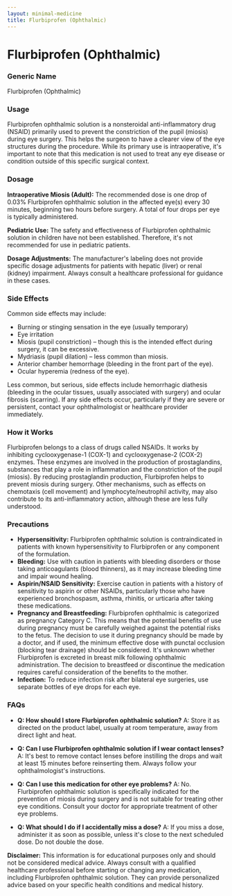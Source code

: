 ```yaml
---
layout: minimal-medicine
title: Flurbiprofen (Ophthalmic)
---
```


# Flurbiprofen (Ophthalmic)
### Generic Name
Flurbiprofen (Ophthalmic)

### Usage
Flurbiprofen ophthalmic solution is a nonsteroidal anti-inflammatory drug (NSAID) primarily used to prevent the constriction of the pupil (miosis) during eye surgery. This helps the surgeon to have a clearer view of the eye structures during the procedure.  While its primary use is intraoperative, it's important to note that this medication is not used to treat any eye disease or condition outside of this specific surgical context.

### Dosage
**Intraoperative Miosis (Adult):**  The recommended dose is one drop of 0.03% Flurbiprofen ophthalmic solution in the affected eye(s) every 30 minutes, beginning two hours before surgery. A total of four drops per eye is typically administered.

**Pediatric Use:** The safety and effectiveness of Flurbiprofen ophthalmic solution in children have not been established.  Therefore, it's not recommended for use in pediatric patients.

**Dosage Adjustments:**  The manufacturer's labeling does not provide specific dosage adjustments for patients with hepatic (liver) or renal (kidney) impairment.  Always consult a healthcare professional for guidance in these cases.


### Side Effects
Common side effects may include:

* Burning or stinging sensation in the eye (usually temporary)
* Eye irritation
* Miosis (pupil constriction) – though this is the intended effect during surgery, it can be excessive.
* Mydriasis (pupil dilation) – less common than miosis.
* Anterior chamber hemorrhage (bleeding in the front part of the eye).
* Ocular hyperemia (redness of the eye).


Less common, but serious, side effects include hemorrhagic diathesis (bleeding in the ocular tissues, usually associated with surgery) and ocular fibrosis (scarring).  If any side effects occur, particularly if they are severe or persistent, contact your ophthalmologist or healthcare provider immediately.


### How it Works
Flurbiprofen belongs to a class of drugs called NSAIDs. It works by inhibiting cyclooxygenase-1 (COX-1) and cyclooxygenase-2 (COX-2) enzymes. These enzymes are involved in the production of prostaglandins, substances that play a role in inflammation and the constriction of the pupil (miosis). By reducing prostaglandin production, Flurbiprofen helps to prevent miosis during surgery.  Other mechanisms, such as effects on chemotaxis (cell movement) and lymphocyte/neutrophil activity, may also contribute to its anti-inflammatory action, although these are less fully understood.

### Precautions
* **Hypersensitivity:** Flurbiprofen ophthalmic solution is contraindicated in patients with known hypersensitivity to Flurbiprofen or any component of the formulation.
* **Bleeding:** Use with caution in patients with bleeding disorders or those taking anticoagulants (blood thinners), as it may increase bleeding time and impair wound healing.
* **Aspirin/NSAID Sensitivity:** Exercise caution in patients with a history of sensitivity to aspirin or other NSAIDs, particularly those who have experienced bronchospasm, asthma, rhinitis, or urticaria after taking these medications.
* **Pregnancy and Breastfeeding:**  Flurbiprofen ophthalmic is categorized as pregnancy Category C. This means that the potential benefits of use during pregnancy must be carefully weighed against the potential risks to the fetus. The decision to use it during pregnancy should be made by a doctor, and if used, the minimum effective dose with punctal occlusion (blocking tear drainage) should be considered. It's unknown whether Flurbiprofen is excreted in breast milk following ophthalmic administration. The decision to breastfeed or discontinue the medication requires careful consideration of the benefits to the mother.
* **Infection:** To reduce infection risk after bilateral eye surgeries, use separate bottles of eye drops for each eye.


### FAQs

* **Q: How should I store Flurbiprofen ophthalmic solution?**  A: Store it as directed on the product label, usually at room temperature, away from direct light and heat.

* **Q: Can I use Flurbiprofen ophthalmic solution if I wear contact lenses?** A: It's best to remove contact lenses before instilling the drops and wait at least 15 minutes before reinserting them.  Always follow your ophthalmologist's instructions.

* **Q:  Can I use this medication for other eye problems?** A: No. Flurbiprofen ophthalmic solution is specifically indicated for the prevention of miosis during surgery and is not suitable for treating other eye conditions.  Consult your doctor for appropriate treatment of other eye problems.

* **Q: What should I do if I accidentally miss a dose?** A: If you miss a dose, administer it as soon as possible, unless it's close to the next scheduled dose. Do not double the dose.


**Disclaimer:** This information is for educational purposes only and should not be considered medical advice.  Always consult with a qualified healthcare professional before starting or changing any medication, including Flurbiprofen ophthalmic solution. They can provide personalized advice based on your specific health conditions and medical history.
